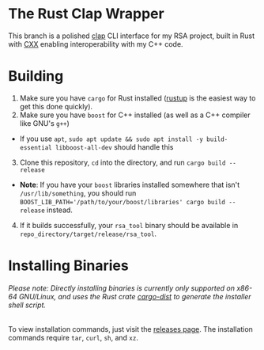 # The Rust Clap Wrapper
This branch is a polished [clap](https://docs.rs/clap/latest/clap/) CLI interface for my RSA project, built in Rust with [CXX](https://cxx.rs/) enabling interoperability with my C++ code.

# Building
1. Make sure you have `cargo` for Rust installed ([rustup](https://rustup.rs/) is the easiest way to get this done quickly).
2. Make sure you have `boost` for C++ installed (as well as a C++ compiler like GNU's `g++`)
- If you use `apt`, `sudo apt update && sudo apt install -y build-essential libboost-all-dev` should handle this
3. Clone this repository, `cd` into the directory, and run `cargo build --release`
- **Note**: If you have your `boost` libraries installed somewhere that isn't `/usr/lib/something`, you should run `BOOST_LIB_PATH='/path/to/your/boost/libraries' cargo build --release` instead.
4. If it builds successfully, your `rsa_tool` binary should be available in `repo_directory/target/release/rsa_tool`.

# Installing Binaries
###### *Please note*: Directly installing binaries is currently *only supported* on x86-64 GNU/Linux, and uses the Rust crate [cargo-dist](https://crates.io/crates/cargo-dist) to generate the installer shell script.

To view installation commands, just visit the [releases page](../../releases). The installation commands require `tar`, `curl`, `sh`, and `xz`.
